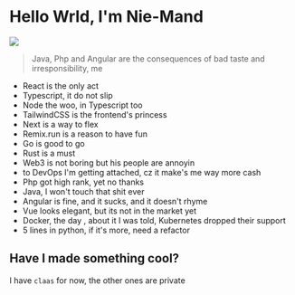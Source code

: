 # Hello Wrld, I'm Nie-Mand 

![](https://cultofthepartyparrot.com/parrots/hd/reactparrot.gif)
> Java, Php and Angular are the consequences of bad taste and irresponsibility, me  



- React is the only act
- Typescript, it do not slip
- Node the woo, in Typescript too
- TailwindCSS is the frontend's princess
- Next is a way to flex
- Remix.run is a reason to have fun 
- Go is good to go
- Rust is a must
- Web3 is not boring but his people are annoyin
- to DevOps I'm getting attached, cz it make's me way more cash
- Php got high rank, yet no thanks 
- Java, I won't touch that shit ever
- Angular is fine, and it sucks, and it doesn't rhyme 
- Vue looks elegant, but its not in the market yet
- Docker, the day , about it I was told, Kubernetes dropped their support
- 5 lines in python, if it's more, need a refactor


## Have I made something cool?
I have `claas` for now, the other ones are private



<!--
**Nie-Mand/Nie-Mand** is a ✨ _special_ ✨ repository because its `README.md` (this file) appears on your GitHub profile.

Here are some ideas to get you started:

- 🔭 I’m currently working on ...
- 🌱 I’m currently learning ...
- 👯 I’m looking to collaborate on ...
- 🤔 I’m looking for help with ...
- 💬 Ask me about ...
- 📫 How to reach me: ...
- 😄 Pronouns: ...
- ⚡ Fun fact: ...
-->
